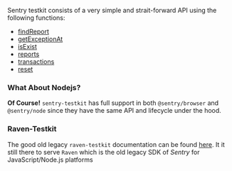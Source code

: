 
Sentry testkit consists of a very simple and strait-forward API using the following functions:
* [findReport](/api/findReport.md)
* [getExceptionAt](/api/getExceptionAt.md)
* [isExist](/api/isExist.md)
* [reports](/api/reports.md)
* [transactions](/api/transactions.md)
* [reset](/api/reset.md)

### What About Nodejs?
**Of Course!**
`sentry-testkit` has full support in both `@sentry/browser` and `@sentry/node` since they have the same API and lifecycle under the hood.

### Raven-Testkit
The good old legacy `raven-testkit` documentation can be found [here](../raven/LEGACY_API.md). It it still there to serve `Raven` which is the old legacy SDK of *Sentry* for JavaScript/Node.js platforms

